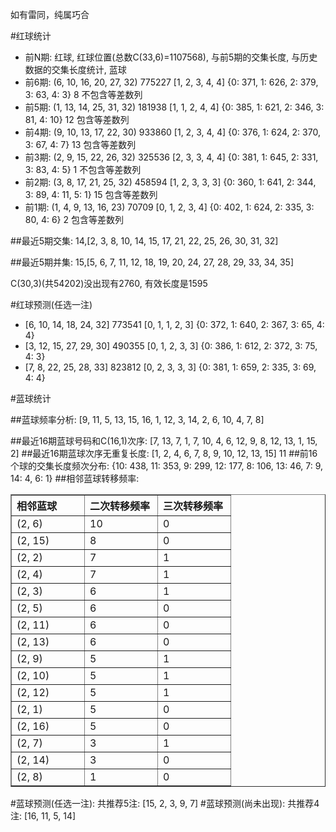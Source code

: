 <!-- 
.. title: 双色球2013009期(2013-01-20)数据分析报告
.. slug: slott-2013009-2013-01-20-report
.. date: 2013-01-21 08:00:00 UTC+08:00
.. tags: Lottery
.. link: 
.. description: 
.. type: text
-->

如有雷同，纯属巧合

<!-- TEASER_END-->

#红球统计

- 前N期: 红球, 红球位置(总数C(33,6)=1107568), 与前5期的交集长度, 与历史数据的交集长度统计, 蓝球
- 前6期: (6, 10, 16, 20, 27, 32) 775227 [1, 2, 3, 4, 4] {0: 371, 1: 626, 2: 379, 3: 63, 4: 3} 8 不包含等差数列
- 前5期: (1, 13, 14, 25, 31, 32) 181938 [1, 1, 2, 4, 4] {0: 385, 1: 621, 2: 346, 3: 81, 4: 10} 12 包含等差数列
- 前4期: (9, 10, 13, 17, 22, 30) 933860 [1, 2, 3, 4, 4] {0: 376, 1: 624, 2: 370, 3: 67, 4: 7} 13 包含等差数列
- 前3期: (2, 9, 15, 22, 26, 32) 325536 [2, 3, 3, 4, 4] {0: 381, 1: 645, 2: 331, 3: 83, 4: 5} 1 不包含等差数列
- 前2期: (3, 8, 17, 21, 25, 32) 458594 [1, 2, 3, 3, 3] {0: 360, 1: 641, 2: 344, 3: 89, 4: 11, 5: 1} 15 包含等差数列
- 前1期: (1, 4, 9, 13, 16, 23) 70709 [0, 1, 2, 3, 4] {0: 402, 1: 624, 2: 335, 3: 80, 4: 6} 2 包含等差数列

##最近5期交集:
14,[2, 3, 8, 10, 14, 15, 17, 21, 22, 25, 26, 30, 31, 32]

##最近5期并集:
15,[5, 6, 7, 11, 12, 18, 19, 20, 24, 27, 28, 29, 33, 34, 35]

C(30,3)(共54202)没出现有2760, 
有效长度是1595

#红球预测(任选一注)

- [6, 10, 14, 18, 24, 32] 773541 [0, 1, 1, 2, 3] {0: 372, 1: 640, 2: 367, 3: 65, 4: 4}
- [3, 12, 15, 27, 29, 30] 490355 [0, 1, 2, 3, 3] {0: 386, 1: 612, 2: 372, 3: 75, 4: 3}
- [7, 8, 22, 25, 28, 33] 823812 [0, 2, 3, 3, 3] {0: 381, 1: 659, 2: 335, 3: 69, 4: 4}

#蓝球统计

##蓝球频率分析:
[9, 11, 5, 13, 15, 16, 1, 12, 3, 14, 2, 6, 10, 4, 7, 8]

##最近16期蓝球号码和C(16,1)次序:
[7, 13, 7, 1, 7, 10, 4, 6, 12, 9, 8, 12, 13, 1, 15, 2]
##最近16期蓝球次序无重复长度:
[1, 2, 4, 6, 7, 8, 9, 10, 12, 13, 15] 11
##前16个球的交集长度频次分布:
{10: 438, 11: 353, 9: 299, 12: 177, 8: 106, 13: 46, 7: 9, 14: 4, 6: 1}
##相邻蓝球转移频率:
<table border="1" class="table table-striped dataframe">
  <thead>
    <tr style="text-align: left;">
      <th style="min-width: 100px;">相邻蓝球</th>
      <th style="min-width: 100px;">二次转移频率</th>
      <th style="min-width: 100px;">三次转移频率</th>
    </tr>
  </thead>
  <tbody>
    <tr>
      <td>  (2, 6)</td>
      <td> 10</td>
      <td> 0</td>
    </tr>
    <tr>
      <td> (2, 15)</td>
      <td>  8</td>
      <td> 0</td>
    </tr>
    <tr>
      <td>  (2, 2)</td>
      <td>  7</td>
      <td> 1</td>
    </tr>
    <tr>
      <td>  (2, 4)</td>
      <td>  7</td>
      <td> 1</td>
    </tr>
    <tr>
      <td>  (2, 3)</td>
      <td>  6</td>
      <td> 1</td>
    </tr>
    <tr>
      <td>  (2, 5)</td>
      <td>  6</td>
      <td> 0</td>
    </tr>
    <tr>
      <td> (2, 11)</td>
      <td>  6</td>
      <td> 0</td>
    </tr>
    <tr>
      <td> (2, 13)</td>
      <td>  6</td>
      <td> 0</td>
    </tr>
    <tr>
      <td>  (2, 9)</td>
      <td>  5</td>
      <td> 1</td>
    </tr>
    <tr>
      <td> (2, 10)</td>
      <td>  5</td>
      <td> 1</td>
    </tr>
    <tr>
      <td> (2, 12)</td>
      <td>  5</td>
      <td> 1</td>
    </tr>
    <tr>
      <td>  (2, 1)</td>
      <td>  5</td>
      <td> 0</td>
    </tr>
    <tr>
      <td> (2, 16)</td>
      <td>  5</td>
      <td> 0</td>
    </tr>
    <tr>
      <td>  (2, 7)</td>
      <td>  3</td>
      <td> 1</td>
    </tr>
    <tr>
      <td> (2, 14)</td>
      <td>  3</td>
      <td> 0</td>
    </tr>
    <tr>
      <td>  (2, 8)</td>
      <td>  1</td>
      <td> 0</td>
    </tr>
  </tbody>
</table>
#蓝球预测(任选一注):
共推荐5注: [15, 2, 3, 9, 7]
#蓝球预测(尚未出现):
共推荐4注: [16, 11, 5, 14]

